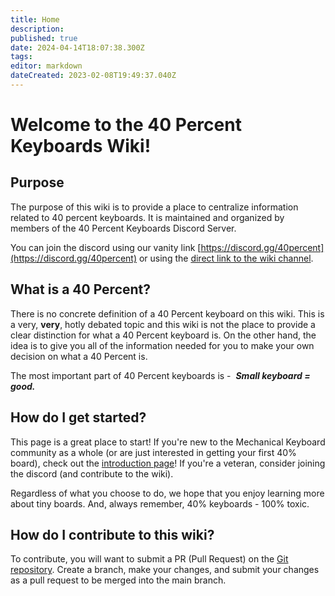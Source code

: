 ```yaml
---
title: Home
description: 
published: true
date: 2024-04-14T18:07:38.300Z
tags: 
editor: markdown
dateCreated: 2023-02-08T19:49:37.040Z
---
```


# Welcome to the 40 Percent Keyboards Wiki!

## Purpose

The purpose of this wiki is to provide a place to centralize information related to 40 percent keyboards. It is maintained and organized by members of the 40 Percent Keyboards Discord Server.

You can join the discord using our vanity link [https://discord.gg/40percent](https://discord.gg/40percent) or using the [direct link to the wiki channel](https://discord.gg/YwBWB9GEMp).

## What is a 40 Percent?

There is no concrete definition of a 40 Percent keyboard on this wiki. This is a very, **very**, hotly debated topic and this wiki is not the place to provide a clear distinction for what a 40 Percent keyboard is. On the other hand, the idea is to give you all of the information needed for you to make your own decision on what a 40 Percent is.

The most important part of 40 Percent keyboards is -  _**Small keyboard = good.**_

## How do I get started?

This page is a great place to start! If you're new to the Mechanical Keyboard community as a whole (or are just interested in getting your first 40% board), check out the [introduction page](/Guides/Introduction)! If you're a veteran, consider joining the discord (and contribute to the wiki).

Regardless of what you choose to do, we hope that you enjoy learning more about tiny boards. And, always remember, 40% keyboards - 100% toxic.

## How do I contribute to this wiki?

To contribute, you will want to submit a PR (Pull Request) on the [Git repository](https://github.com/40-percent/40percent-wiki). Create a branch, make your changes, and submit your changes as a pull request to be merged into the main branch.